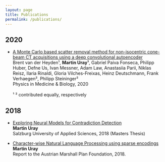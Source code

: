 ```yaml
---
layout: page
title: Publications
permalink: /publications/
---
```


## 2020
- [A Monte Carlo based scatter removal method for non-isocentric cone-beam CT acquisitions using a deep convolutional autoencoder](https://doi.org/10.1088/1361-6560/ab8954)  <br/>
Brent van der Heyden¹, __Martin Uray¹__, Gabriel Paiva Fonseca, Philipp Huber, Defne Us, Ivan Messner, Adam Law, Anastasiia Parii, Niklas Reisz, Ilaria Rinaldi, Gloria Vilches-Freixas, Heinz Deutschmann, Frank Verhaegen², Philipp Steininger²<br/>
Physics in Medicine & Biology, 2020  <br/>  <br/>
¹ ² contributed equally, respectively

## 2018
- [Exploring Neural Models for Contradiction Detection](https://permalink.obvsg.at/fsa/AC15286606)  <br/>
__Martin Uray__  <br/>
Salzburg University of Applied Sciences, 2018 (Masters Thesis)

- [Character-wise Natural Language Processing using sparse encodings](https://www.marshallplan.at/s/Uray-Martin_800.pdf)  <br/>
__Martin Uray__  <br/>
Report to the Austrian Marshall Plan Foundation, 2018.
